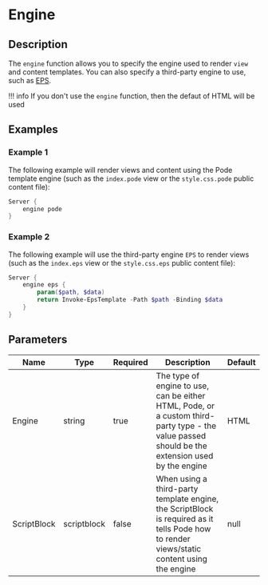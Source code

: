 # Engine

## Description

The `engine` function allows you to specify the engine used to render `view` and content templates. You can also specify a third-party engine to use, such as [EPS](https://github.com/straightdave/eps).

!!! info
    If you don't use the `engine` function, then the defaut of HTML will be used

## Examples

### Example 1

The following example will render views and content using the Pode template engine (such as the `index.pode` view or the `style.css.pode` public content file):

```powershell
Server {
    engine pode
}
```

### Example 2

The following example will use the third-party engine `EPS` to render views (such as the `index.eps` view or the `style.css.eps` public content file):

```powershell
Server {
    engine eps {
        param($path, $data)
        return Invoke-EpsTemplate -Path $path -Binding $data
    }
}
```

## Parameters

| Name | Type | Required | Description | Default |
| ---- | ---- | -------- | ----------- | ------- |
| Engine | string | true | The type of engine to use, can be either HTML, Pode, or a custom third-party type - the value passed should be the extension used by the engine | HTML |
| ScriptBlock | scriptblock | false | When using a third-party template engine, the ScriptBlock is required as it tells Pode how to render views/static content using the engine | null |
